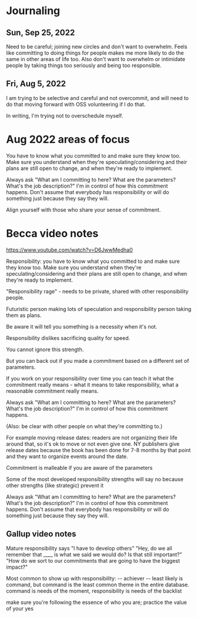 # Journaling

## Sun, Sep 25, 2022
Need to be careful; joining new circles and don't want to overwhelm. Feels like committing to doing things for people makes me more likely to do the same in other areas of life too. Also don't want to overwhelm or intimidate people by taking things too seriously and being too responsible. 

## Fri, Aug 5, 2022

I am trying to be selective and careful and not overcommit, and will need to do that moving forward with OSS volunteering if I do that.

In writing, I'm trying not to overschedule myself.


# Aug 2022 areas of focus

You have to know what you committed to and make sure they know too. Make sure you understand when they're speculating/considering and their plans are still open to change, and when they're ready to implement.

Always ask "What am I committing to here? What are the parameters? What's the job description?" I'm in control of how this commitment happens. Don't assume that everybody has responsibility or will do something just because they say they will.

Align yourself with those who share your sense of commitment.

# Becca video notes

https://www.youtube.com/watch?v=D6JwwMedha0

Responsibility: you have to know what you committed to and make sure they know too. Make sure you understand when they're speculating/considering and their plans are still open to change, and when they're ready to implement.

"Responsibility rage" - needs to be private, shared with other responsibility people.

Futuristic person making lots of speculation and responsibility person taking them as plans.

Be aware it will tell you something is a necessity when it's not.

Responsibility dislikes sacrificing quality for speed.

You cannot ignore this strength.

But you can back out if you made a commitment based on a different set of parameters.

If you work on your responsibility over time you can teach it what the commitment really means - what it means to take responsibility, what a reasonable commitment really means.

Always ask "What am I committing to here? What are the parameters? What's the job description?" I'm in control of how this commitment happens.

(Also: be clear with other people on what they're committing to.)

For example moving release dates: readers are not organizing their life around that, so it's ok to move or not even give one. NY publishers give release dates because the book has been done for 7-8 months by that point and they want to organize events around the date.

Commitment is malleable if you are aware of the parameters

Some of the most developed responsibility strengths will say no because other strengths (like strategic) prevent it

Always ask "What am I committing to here? What are the parameters? What's the job description?" I'm in control of how this commitment happens. Don't assume that everybody has responsibility or will do something just because they say they will.


## Gallup video notes

Mature responsibility says "I have to develop others"
"Hey, do we all remember that ____ is what we said we would do? Is that still important?"
"How do we sort to our commitments that are going to have the biggest impact?"

Most common to show up with responsibility:
-- achiever
-- least likely is command, but command is the least common theme in the entire database. command is needs of the moment, responsibility is needs of the backlist

make sure you're following the essence of who you are; practice the value of your yes


